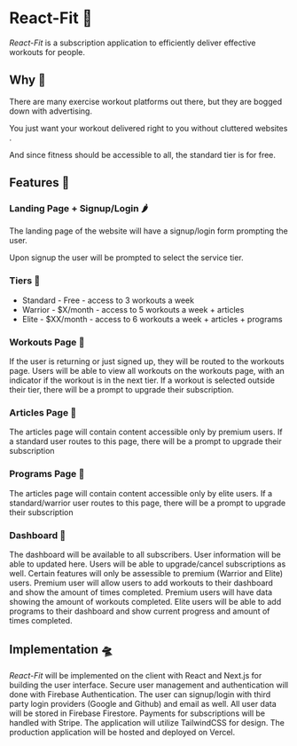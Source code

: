 # React-Fit 🦾


*React-Fit* is a subscription application to efficiently deliver effective workouts for people.

## Why 🤖


There are many exercise workout platforms out there, but they are bogged down with advertising. 

You just want your workout delivered right to you without cluttered websites.

And since fitness should be accessible to all, the standard tier is for free.

## Features 🐳


### Landing Page + Signup/Login 🌶️

The landing page of the website will have a signup/login form prompting the user.

Upon signup the user will be prompted to select the service tier.

### Tiers 🦅

- Standard - Free - access to 3 workouts a week
- Warrior - $X/month - access to 5 workouts a week + articles
- Elite - $XX/month - access to 6 workouts a week + articles + programs

### Workouts Page 🔫

If the user is returning or just signed up, they will be routed to the workouts page. Users will be able to view all workouts on the workouts page, with an indicator if the workout is in the next tier. If a workout is selected outside their tier, there will be a prompt to upgrade their subscription.

### Articles Page 🦉

The articles page will contain content accessible only by premium users. If a standard user routes to this page, there will be a prompt to upgrade their subscription

### Programs Page 🌵

The articles page will contain content accessible only by elite users. If a standard/warrior user routes to this page, there will be a prompt to upgrade their subscription

### Dashboard 🦐

The dashboard will be available to all subscribers. User information will be able to updated here. Users will be able to upgrade/cancel subscriptions as well. Certain features will only be assessible to premium (Warrior and Elite) users. Premium user will allow users to add workouts to their dashboard and show the amount of times completed. Premium users will have data showing the amount of workouts completed. Elite users will be able to add programs to their dashboard and show current progress and amount of times completed.

## Implementation 🛸


*React-Fit* will be implemented on the client with React and Next.js for building the user interface. Secure user management and authentication will done with Firebase Authentication. The user can signup/login with third party login providers (Google and Github) and email as well. All user data will be stored in Firebase Firestore. Payments for subscriptions will be handled with Stripe. The application will utilize TailwindCSS for design. The production application will be hosted and deployed on Vercel.

